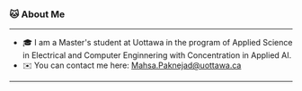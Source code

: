 ### 🐱 About Me 
____________________________________________
* 🎓 I am a Master's student at Uottawa in the program of Applied Science in Electrical and Computer Enginnering with Concentration in Applied AI.
* ✉️ You can contact me here: Mahsa.Paknejad@uottawa.ca

***
 
